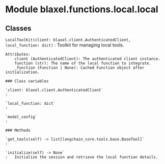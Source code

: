 Module blaxel.functions.local.local
===================================

Classes
-------

`LocalToolKit(client: blaxel.client.AuthenticatedClient, local_function: dict)`
:   Toolkit for managing local tools.
    
    Attributes:
        client (AuthenticatedClient): The authenticated client instance.
        function (str): The name of the local function to integrate.
        _function (Function | None): Cached Function object after initialization.

    ### Class variables

    `client: blaxel.client.AuthenticatedClient`
    :

    `local_function: dict`
    :

    `model_config`
    :

    ### Methods

    `get_tools(self) ‑> list[langchain_core.tools.base.BaseTool]`
    :

    `initialize(self) ‑> None`
    :   Initialize the session and retrieve the local function details.
